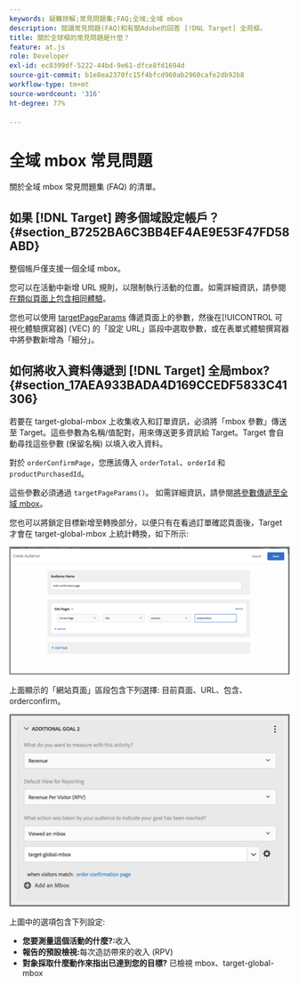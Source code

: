 ```yaml
---
keywords: 疑難排解;常見問題集;FAQ;全域;全域 mbox
description: 閱讀常見問題(FAQ)和有關Adobe的回答 [!DNL Target] 全局框。
title: 關於全球框的常見問題是什麼？
feature: at.js
role: Developer
exl-id: ec8399df-5222-44bd-9e61-dfce8fd1694d
source-git-commit: b1e8ea2370fc15f4bfcd960ab2960cafe2db92b8
workflow-type: tm+mt
source-wordcount: '316'
ht-degree: 77%

---
```


# 全域 mbox 常見問題

關於全域 mbox 常見問題集 (FAQ) 的清單。

## 如果 [!DNL Target] 跨多個域設定帳戶？ {#section_B7252BA6C3BB4EF4AE9E53F47FD58ABD}

整個帳戶僅支援一個全域 mbox。

您可以在活動中新增 URL 規則，以限制執行活動的位置。如需詳細資訊，請參閱[在類似頁面上包含相同體驗](/help/main/c-experiences/c-visual-experience-composer/temtest.md#task_2539D51A18044F82B0D9895636546781)。

您也可以使用 [targetPageParams](https://developer.adobe.com/target/implement/client-side/atjs/atjs-functions/targetpageparams/) 傳遞頁面上的參數，然後在[!UICONTROL 可視化體驗撰寫器] (VEC) 的「設定 URL」區段中選取參數，或在表單式體驗撰寫器中將參數新增為「細分」。

## 如何將收入資料傳遞到 [!DNL Target] 全局mbox? {#section_17AEA933BADA4D169CCEDF5833C41306}

若要在 target-global-mbox 上收集收入和訂單資訊，必須將「mbox 參數」傳送至 Target。這些參數為名稱/值配對，用來傳送更多資訊給 Target。Target 會自動尋找這些參數 (保留名稱) 以填入收入資料。

對於 `orderConfirmPage`，您應該傳入 `orderTotal`、`orderId` 和 `productPurchasedId`。

這些參數必須通過 `targetPageParams()`。 如需詳細資訊，請參閱[將參數傳遞至全域 mbox](https://developer.adobe.com/target/implement/client-side/atjs/global-mbox/pass-parameters-to-global-mbox/)。

您也可以將鎖定目標新增至轉換部分，以便只有在看過訂單確認頁面後，Target 才會在 target-global-mbox 上統計轉換，如下所示:

![](assets/revenue1.png)

上面顯示的「網站頁面」區段包含下列選擇: 目前頁面、URL、包含、orderconfirm。

![](assets/revenue2.png)

上圖中的選項包含下列設定:

* **您要測量這個活動的什麼?:**&#x200B;收入
* **報告的預設檢視:**&#x200B;每次造訪帶來的收入 (RPV)
* **對象採取什麼動作來指出已達到您的目標?** 已檢視 mbox、target-global-mbox
